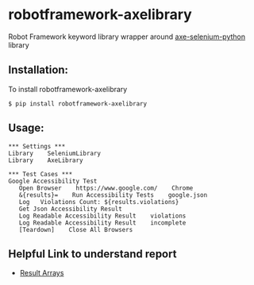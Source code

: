 # robotframework-axelibrary

Robot Framework keyword library wrapper around [axe-selenium-python](https://github.com/mozilla-services/axe-selenium-python) library

## Installation:

 To install robotframework-axelibrary
 ```
 $ pip install robotframework-axelibrary
 ```

## Usage:

 ```
*** Settings ***
Library    SeleniumLibrary
Library    AxeLibrary

*** Test Cases ***
Google Accessibility Test
    Open Browser    https://www.google.com/    Chrome
    &{results}=    Run Accessibility Tests    google.json
    Log   Violations Count: ${results.violations}
    Get Json Accessibility Result
    Log Readable Accessibility Result    violations
    Log Readable Accessibility Result    incomplete
    [Teardown]    Close All Browsers
 ```

## Helpful Link to understand report

 - [Result Arrays](https://github.com/dequelabs/axe-core/blob/master/doc/API.md#result-arrays)